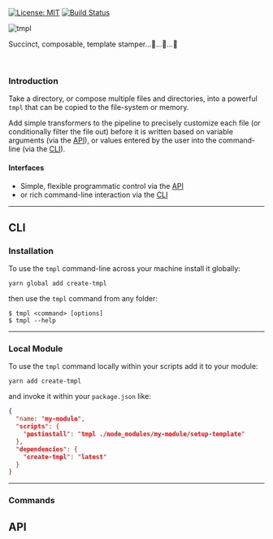 [![License: MIT](https://img.shields.io/badge/License-MIT-green.svg)](https://opensource.org/licenses/MIT)
[![Build Status](https://travis-ci.org/philcockfield/create-tmpl.svg?branch=master)](https://travis-ci.org/philcockfield/create-tmpl)

![tmpl](https://user-images.githubusercontent.com/185555/51378810-daa55200-1b72-11e9-9658-275929147ee9.png)

Succinct, composable, template stamper...🤖...🤖...🤖

<p>&nbsp;</p>

### Introduction
Take a directory, or compose multiple files and directories, into a powerful `tmpl` that can be copied to the file-system or memory.  

Add simple transformers to the pipeline to precisely customize each file (or conditionally filter the file out) before it is written based on variable arguments (via the [API](#API)), or values entered by the user into the command-line (via the [CLI](#CLI)).

#### Interfaces

- Simple, flexible programmatic control via the [API](#API)
- or rich command-line interaction via the [CLI](#CLI)

---


## CLI

### Installation
To use the `tmpl` command-line across your machine install it globally:

```
yarn global add create-tmpl
```

then use the `tmpl` command from any folder:

```
$ tmpl <command> [options]
$ tmpl --help
```


---

### Local Module
To use the `tmpl` command locally within your scripts add it to your module:

```
yarn add create-tmpl
```

and invoke it within your `package.json` like:

```json
{
  "name: "my-module",
  "scripts": {
    "postinstall": "tmpl ./node_modules/my-module/setup-template"
  },
  "dependencies": {
    "create-tmpl": "latest"
  }
}
```

---

### Commands


## API

